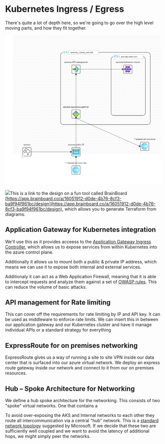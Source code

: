 # Kubernetes Ingress / Egress

There's quite a lot of depth here, so we're going to go over the high level moving parts, and how they fit together.

![architecture diagram](https://github.com/ceilingfish/clearbank_interview/blob/main/Azure%20Ingress%20_%20Egress%20Architecture.png?raw=true)

![](RackMultipart20230821-1-p11ur6_html_99202a3d0ae72e86.png)This is a link to the design on a fun tool called BrainBoard [https://app.brainboard.co/a/16051912-d0de-4b76-8cf3-ba9f94f961bc/design](https://app.brainboard.co/a/16051912-d0de-4b76-8cf3-ba9f94f961bc/design), which allows you to generate Terraform from diagrams.

## Application Gateway for Kubernetes integration

We'll use this as it provides acceess to the [Application Gateway Ingress Controller](https://learn.microsoft.com/en-us/azure/application-gateway/ingress-controller-overview), which allows us to expose services from within Kubernetes into the azure control plane.

Additionally it allows us to mount both a public & private IP address, which means we can use it to expose both internal and external services.

Additionaly it can act as a Web Application Firewall, meaning that it is able to intercept requests and analyze them against a set of [OWASP rules](https://owasp.org/www-project-modsecurity-core-rule-set/). This can reduce the volume of basic attacks.

## API management for Rate limiting

This can cover off the requirements for rate limiting by IP and API key. It can be used as middleware to enforce rate limits. We can insert this in between our application gateway and our Kubernetes cluster and have it manage individual APIs or a standard strategy for everything

## ExpressRoute for on premises networking

ExpressRoute gives us a way of running a site to site VPN inside our data center that is surfaced into our azure virtual network. We deploy an express route gateway inside our network and connect to it from our on premises resources.

## Hub – Spoke Architecture for Networking

We define a hub spoke architecture for the networking. This consists of two "spoke" virtual networks. One that contains a

To avoid over-exposing the AKS and Internal networks to each other they route all intercommunication via a central "hub" network. This is a [standard network topology](https://learn.microsoft.com/en-us/azure/architecture/reference-architectures/hybrid-networking/hub-spoke?tabs=cli) suggested by Microsoft. If we decide that these two are sufficiently well coupled and we want to avoid the latency of additional hops, we might simply peer the networks.